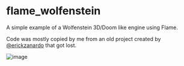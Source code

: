 # flame_wolfenstein

A simple example of a Wolfenstein 3D/Doom like engine using Flame.

Code was mostly copied by me from an old project created by [@erickzanardo](https://github.com/erickzanardo) that got lost.

![image](https://github.com/luanpotter/flame_wolfenstein/assets/882703/95d19e97-047d-4e2f-a128-c91fb9db4086)
